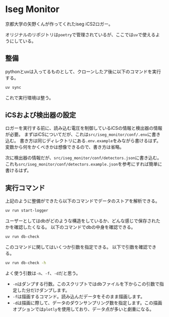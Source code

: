 # Iseg Monitor

京都大学の矢野くんが作ってくれたiseg iCS2ロガー。

オリジナルのリポジトリは`poetry`で管理されているが、ここでは`uv`で使えるようにしている。

## 整備

pythonとuvは入ってるものとして、クローンしたア後に以下のコマンドを実行する。

```zsh
uv sync
```

これで実行環境は整う。

## iCSおよび検出器の設定

ロガーを実行する前に、読み込む電圧を制御しているiCSの情報と検出器の情報が必要。
まずはiCSについてだが、これは`src/iseg_monitor/conf/.env`に書き込む。
書き方は同じディレクトリにある`.env.example`をみながら書けるはず。
変数から何をかくべきかは想像できるので、書き方は省略。

次に検出器の情報だが、`src/iseg_monitor/conf/detectors.json`に書き込む。
これも`src/iseg_monitor/conf/detectors.example.json`を参考にすれば簡単に書けるはず。

## 実行コマンド

上記のように整備ができたら以下のコマンドでデータのストアを解析できる。

```zsh
uv run start-logger
```

ユーザーとしてはdbがどのような構造をしているか、どんな感じで保存されたかを確認したくなる。
以下のコマンドでdbの中身を確認できる。

```zsh
uv run db-check 
```

このコマンドに関してはいくつか引数を指定できる。
以下で引数を確認できる。

```zsh
uv run db-check -h
```

よく使う引数は`-n`、`-f`、`-d`だと思う。

- `-n`はダンプする行数。このスクリプトではdbファイルを下からこの引数で指定した分だけダンプします。
- `-f`は描画するコマンド。読み込んだデータをそのまま描画します。
- `-d`は描画に際して、データのダウンサンプリング数を指定します。この描画オプションでは`plotly`を使用しており、データ点が多いと劇重になる。